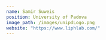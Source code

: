 ```yaml
---
name: Samir Suweis
position: University of Padova
image_path: /images/unipdLogo.png
website: "https://www.liphlab.com/"
---
```


